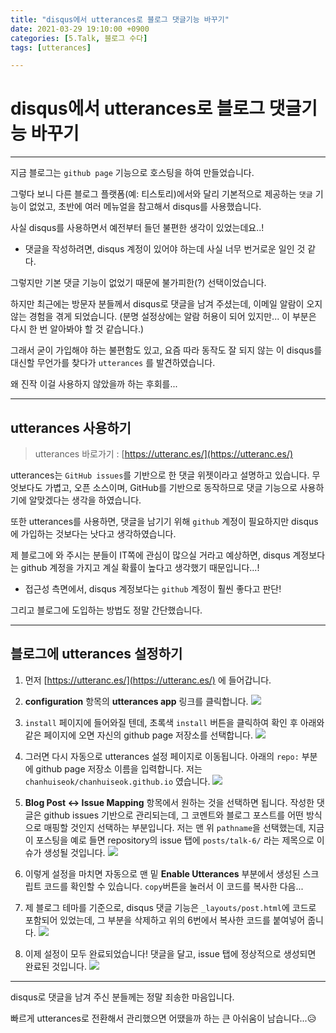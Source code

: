 ```yaml
---
title: "disqus에서 utterances로 블로그 댓글기능 바꾸기"
date: 2021-03-29 19:10:00 +0900
categories: [5.Talk, 블로그 수다]
tags: [utterances]

---
```

# **disqus에서 utterances로 블로그 댓글기능 바꾸기**
---

지금 블로그는 `github page` 기능으로 호스팅을 하여 만들었습니다.

그렇다 보니 다른 블로그 플랫폼(예: 티스토리)에서와 달리 기본적으로 제공하는 `댓글` 기능이 없었고, 초반에 여러 메뉴얼을 참고해서 disqus를 사용했습니다.

사실 disqus를 사용하면서 예전부터 들던 불편한 생각이 있었는데요..!

* 댓글을 작성하려면, disqus 계정이 있어야 하는데 사실 너무 번거로운 일인 것 같다.

그렇지만 기본 댓글 기능이 없었기 때문에 불가피한(?) 선택이었습니다.

하지만 최근에는 방문자 분들께서 disqus로 댓글을 남겨 주셨는데, 이메일 알람이 오지 않는 경험을 겪게 되었습니다. (분명 설정상에는 알람 허용이 되어 있지만... 이 부분은 다시 한 번 알아봐야 할 것 같습니다.)

그래서 굳이 가입해야 하는 불편함도 있고, 요즘 따라 동작도 잘 되지 않는 이 disqus를 대신할 무언가를 찾다가 `utterances` 를 발견하였습니다.

왜 진작 이걸 사용하지 않았을까 하는 후회를...

---
## **utterances 사용하기**

> utterances 바로가기 : [https://utteranc.es/](https://utteranc.es/)

utterances는 `GitHub issues`를 기반으로 한 댓글 위젯이라고 설명하고 있습니다. 무엇보다도 가볍고, 오픈 소스이며, GitHub를 기반으로 동작하므로 댓글 기능으로 사용하기에 알맞겠다는 생각을 하였습니다.

또한 utterances를 사용하면, 댓글을 남기기 위해 `github` 계정이 필요하지만 disqus에 가입하는 것보다는 낫다고 생각하였습니다.

제 블로그에 와 주시는 분들이 IT쪽에 관심이 많으실 거라고 예상하면, disqus 계정보다는 github 계정을 가지고 계실 확률이 높다고 생각했기 때문입니다...!

* 접근성 측면에서, disqus 계정보다는 `github` 계정이 훨씬 좋다고 판단!

그리고 블로그에 도입하는 방법도 정말 간단했습니다.

---

## **블로그에 utterances 설정하기**

1. 먼저 [https://utteranc.es/](https://utteranc.es/) 에 들어갑니다.


2. **configuration** 항목의 **utterances app** 링크를 클릭합니다.
![](https://drive.google.com/uc?export=download&id=1kLq95gaTyB8IvwamJtwnLRk5oM0dCs6y)


3. `install` 페이지에 들어와질 텐데, 초록색 `install` 버튼을 클릭하여 확인 후 아래와 같은 페이지에 오면 자신의 github page 저장소를 선택합니다.
![](https://drive.google.com/uc?export=download&id=1lLKXmYqKjBwk0ohfoKUaJFcnmPFkm1dp)


4. 그러면 다시 자동으로 utterances 설정 페이지로 이동됩니다. 아래의 `repo:` 부분에 github page 저장소 이름을 입력합니다. 저는 `chanhuiseok/chanhuiseok.github.io` 였습니다.
![](https://drive.google.com/uc?export=download&id=1-9D1l2PMY_l8HiVOmAqR-rEpJZC_Ow0e)


5. **Blog Post <-> Issue Mapping** 항목에서 원하는 것을 선택하면 됩니다. 작성한 댓글은 github issues 기반으로 관리되는데, 그 코멘트와 블로그 포스트를 어떤 방식으로 매핑할 것인지 선택하는 부분입니다.
저는 맨 위 `pathname`을 선택했는데, 지금 이 포스팅을 예로 들면 repository의 issue 탭에 `posts/talk-6/` 라는 제목으로 이슈가 생성될 것입니다.
![](https://drive.google.com/uc?export=download&id=17ukif-biQ4v5lBEsg0eTuCt07CfaPlqH)


6. 이렇게 설정을 마치면 자동으로 맨 밑 **Enable Utterances** 부분에서 생성된 스크립트 코드를 확인할 수 있습니다. `copy`버튼을 눌러서 이 코드를 복사한 다음...


7. 제 블로그 테마를 기준으로, disqus 댓글 기능은 `_layouts/post.html`에 코드로 포함되어 있었는데, 그 부분을 삭제하고 위의 6번에서 복사한 코드를 붙여넣어 줍니다.
![](https://drive.google.com/uc?export=download&id=15CxthyNF6-65-S7YwaD0TZT8mXXV51rk)


8. 이제 설정이 모두 완료되었습니다! 댓글을 달고, issue 탭에 정상적으로 생성되면 완료된 것입니다.
![](https://drive.google.com/uc?export=download&id=18dpVyOd56Sh9x_lNaJamraGrO9MlPD4m)

---

disqus로 댓글을 남겨 주신 분들께는 정말 죄송한 마음입니다.

빠르게 utterances로 전환해서 관리했으면 어땠을까 하는 큰 아쉬움이 남습니다...😥

